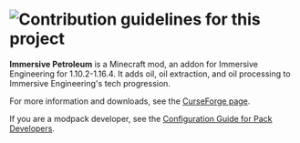 ![Contribution guidelines for this project](https://i.imgur.com/GVGvRcD.png)
==============

**Immersive Petroleum** is a Minecraft mod, an addon for Immersive Engineering for 1.10.2-1.16.4. It adds oil, oil extraction, and oil processing to Immersive Engineering's tech progression.

For more information and downloads, see the [CurseForge page](https://minecraft.curseforge.com/projects/immersive-petroleum).

If you are a modpack developer, see the [Configuration Guide for Pack Developers](https://github.com/Flaxbeard/ImmersivePetroleum/wiki/Tips-for-Modpack-Developers).
